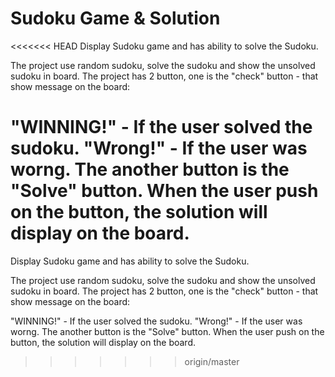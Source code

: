 # Sudoku Game & Solution

<<<<<<< HEAD
Display Sudoku game and has ability to solve the Sudoku.

The project use random sudoku, solve the sudoku and show the unsolved sudoku in board. The project has 2 button, one is the "check" button - that show message on the board:

"WINNING!" - If the user solved the sudoku. "Wrong!" - If the user was worng. The another button is the "Solve" button. When the user push on the button, the solution will display on the board.
=======
Display Sudoku game and has ability to solve the Sudoku.

The project use random sudoku, solve the sudoku and show the unsolved sudoku in board. The project has 2 button, one is the "check" button - that show message on the board:

"WINNING!" - If the user solved the sudoku. "Wrong!" - If the user was worng. The another button is the "Solve" button. When the user push on the button, the solution will display on the board.
>>>>>>> origin/master

